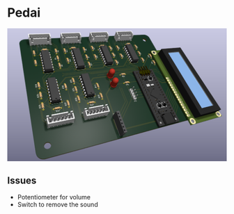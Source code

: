 # Pedai


<img src="render.png" width="800"/>


## Issues

- Potentiometer for volume
- Switch to remove the sound



